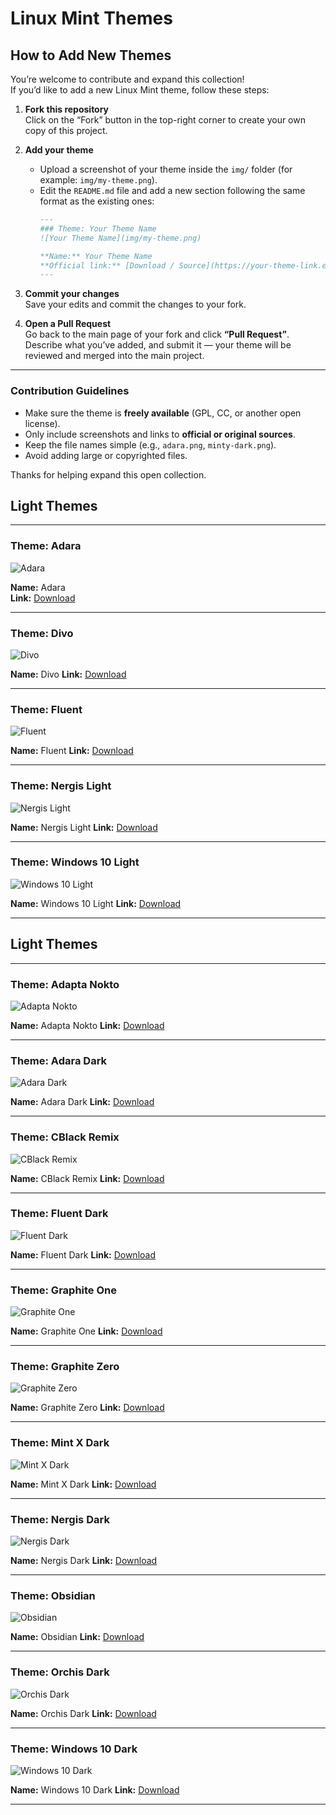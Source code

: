 # Linux Mint Themes

## How to Add New Themes

You’re welcome to contribute and expand this collection!  
If you’d like to add a new Linux Mint theme, follow these steps:

1. **Fork this repository**  
   Click on the “Fork” button in the top-right corner to create your own copy of this project.

2. **Add your theme**  
   - Upload a screenshot of your theme inside the `img/` folder (for example: `img/my-theme.png`).  
   - Edit the `README.md` file and add a new section following the same format as the existing ones:  
     ```markdown
     ---
     ### Theme: Your Theme Name
     ![Your Theme Name](img/my-theme.png)

     **Name:** Your Theme Name  
     **Official link:** [Download / Source](https://your-theme-link.example)
     ---
     ```

3. **Commit your changes**  
   Save your edits and commit the changes to your fork.

4. **Open a Pull Request**  
   Go back to the main page of your fork and click **“Pull Request”**.  
   Describe what you’ve added, and submit it — your theme will be reviewed and merged into the main project.

---

### Contribution Guidelines

- Make sure the theme is **freely available** (GPL, CC, or another open license).  
- Only include screenshots and links to **official or original sources**.  
- Keep the file names simple (e.g., `adara.png`, `minty-dark.png`).  
- Avoid adding large or copyrighted files.  

Thanks for helping expand this open collection.


## Light Themes

---

### Theme: Adara
![Adara](img/adara.png)

**Name:** Adara  
**Link:** [Download](https://cinnamon-spices.linuxmint.com/themes/view/Adara)

---

### Theme: Divo
![Divo](img/divo.png)

**Name:** Divo 
**Link:** [Download](https://cinnamon-spices.linuxmint.com/themes/view/Divo)

---

### Theme: Fluent
![Fluent](img/fluent.png)

**Name:** Fluent 
**Link:** [Download](https://cinnamon-spices.linuxmint.com/themes/view/Fluent)

---

### Theme: Nergis Light
![Nergis Light](img/nergis-light.png)

**Name:** Nergis Light
**Link:** [Download](https://cinnamon-spices.linuxmint.com/themes/view/Nergis-Light)

---

### Theme: Windows 10 Light
![Windows 10 Light](img/windows-10-light.png)

**Name:** Windows 10 Light
**Link:** [Download](https://cinnamon-spices.linuxmint.com/themes/view/Windows-10)

---

## Light Themes

---

### Theme: Adapta Nokto
![Adapta Nokto](img/adapta-nokto.png)

**Name:** Adapta Nokto
**Link:** [Download](https://cinnamon-spices.linuxmint.com/themes/view/Adapta-Nokto)

---

### Theme: Adara Dark
![Adara Dark](img/adara-dark.png)

**Name:** Adara Dark
**Link:** [Download](https://cinnamon-spices.linuxmint.com/themes/view/Adara-Dark)

---

### Theme: CBlack Remix
![CBlack Remix](img/cblack-remix.png)

**Name:** CBlack Remix
**Link:** [Download](https://cinnamon-spices.linuxmint.com/themes/view/CBlack-Remix)

---

### Theme: Fluent Dark
![Fluent Dark](img/fluent-dark.png)

**Name:** Fluent Dark
**Link:** [Download](https://cinnamon-spices.linuxmint.com/themes/view/Fluent)

---

### Theme: Graphite One
![Graphite One](img/graphite-one.png)

**Name:** Graphite One
**Link:** [Download](https://cinnamon-spices.linuxmint.com/themes/view/Graphite-One)

---

### Theme: Graphite Zero
![Graphite Zero](img/graphite-zero.png)

**Name:** Graphite Zero
**Link:** [Download](https://cinnamon-spices.linuxmint.com/themes/view/Graphite-Zero)

---

### Theme: Mint X Dark
![Mint X Dark](img/mint-x-dark.png)

**Name:** Mint X Dark
**Link:** [Download](https://cinnamon-spices.linuxmint.com/themes/view/Mint-X-Dark)

---

### Theme: Nergis Dark
![Nergis Dark](img/nergis-dark.png)

**Name:** Nergis Dark
**Link:** [Download](https://cinnamon-spices.linuxmint.com/themes/view/Nergis-Dark)

---

### Theme: Obsidian
![Obsidian](img/obsidian.png)

**Name:** Obsidian
**Link:** [Download](https://cinnamon-spices.linuxmint.com/themes/view/Obsidian)

---

### Theme: Orchis Dark
![Orchis Dark](img/orchis-dark.png)

**Name:** Orchis Dark
**Link:** [Download](https://cinnamon-spices.linuxmint.com/themes/view/Orchis-Dark)

---


### Theme: Windows 10 Dark
![Windows 10 Dark](img/windows-10-dark.png)

**Name:** Windows 10 Dark
**Link:** [Download](https://cinnamon-spices.linuxmint.com/themes/view/Windows-10-Dark)

---